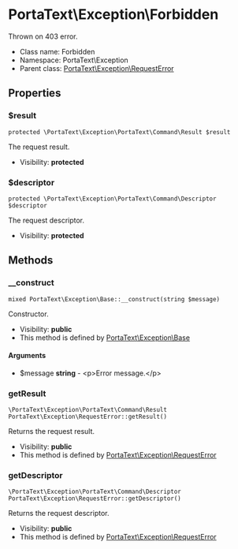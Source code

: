 PortaText\Exception\Forbidden
===============

Thrown on 403 error.




* Class name: Forbidden
* Namespace: PortaText\Exception
* Parent class: [PortaText\Exception\RequestError](PortaText-Exception-RequestError.md)





Properties
----------


### $result

    protected \PortaText\Exception\PortaText\Command\Result $result

The request result.



* Visibility: **protected**


### $descriptor

    protected \PortaText\Exception\PortaText\Command\Descriptor $descriptor

The request descriptor.



* Visibility: **protected**


Methods
-------


### __construct

    mixed PortaText\Exception\Base::__construct(string $message)

Constructor.



* Visibility: **public**
* This method is defined by [PortaText\Exception\Base](PortaText-Exception-Base.md)


#### Arguments
* $message **string** - &lt;p&gt;Error message.&lt;/p&gt;



### getResult

    \PortaText\Exception\PortaText\Command\Result PortaText\Exception\RequestError::getResult()

Returns the request result.



* Visibility: **public**
* This method is defined by [PortaText\Exception\RequestError](PortaText-Exception-RequestError.md)




### getDescriptor

    \PortaText\Exception\PortaText\Command\Descriptor PortaText\Exception\RequestError::getDescriptor()

Returns the request descriptor.



* Visibility: **public**
* This method is defined by [PortaText\Exception\RequestError](PortaText-Exception-RequestError.md)



